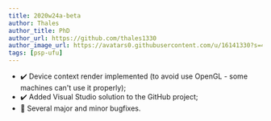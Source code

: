 ```yaml
---
title: 2020w24a-beta
author: Thales
author_title: PhD
author_url: https://github.com/thales1330
author_image_url: https://avatars0.githubusercontent.com/u/16141330?s=460&v=4
tags: [psp-ufu]
---
```


- ✔️ Device context render implemented (to avoid use OpenGL - some machines can't use it properly);
- ✔️ Added Visual Studio solution to the GitHub project;
- 🐛 Several major and minor bugfixes.